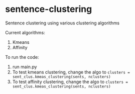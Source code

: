 # sentence-clustering

Sentence clustering using various clustering algorithms

Current algorithms:
   1. Kmeans
   2. Affinity
   
To run the code:
1. run main.py
2. To test kmeans clustering, change the algo to `clusters = sent_clus.kmeas_clustering(sents, nclusters)`
3. To test affinity clustering, change the algo to `clusters = sent_clus.kmeas_clustering(sents, nclusters)`

